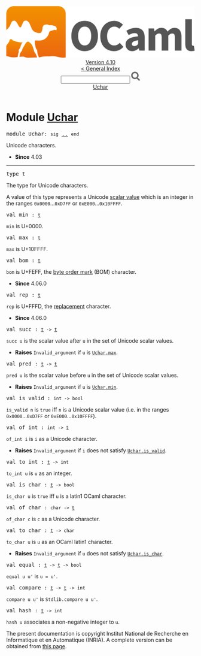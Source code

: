 <!-- ((! set title API !)) ((! set documentation !)) ((! set api !)) ((! set nobreadcrumb !)) -->
<div class="api"><header><nav class="toc brand"><a class="brand" href="https://ocaml.org/"><img src="colour-logo-gray.svg" class="svg" alt="OCaml"></a></nav><nav class="toc"><div class="toc_version"><a href="/docs" id="version-select">Version 4.10</a></div><a href="index.html">&lt; General Index</a><div class="api_search"><input type="text" name="apisearch" id="api_search" oninput="mySearch(false);" onkeypress="this.oninput();" onclick="this.oninput();" onpaste="this.oninput();">
<img src="search_icon.svg" alt="Search" class="svg" onclick="mySearch(false)"></div>
<div id="search_results"></div><div class="toc_title"><a href="#top">Uchar</a></div><ul></ul></nav></header>

<h1>Module <a href="type_Uchar.html">Uchar</a></h1>

<pre><span id="MODULEUchar"><span class="keyword">module</span> Uchar</span>: <code class="code"><span class="keyword">sig</span></code> <a href="Uchar.html">..</a> <code class="code"><span class="keyword">end</span></code></pre><div class="info module top">
<div class="info-desc">
<p>Unicode characters.</p>
</div>
<ul class="info-attributes">
<li><b>Since</b> 4.03</li>
</ul>
</div>
<hr width="100%">

<pre><span id="TYPEt"><span class="keyword">type</span> <code class="type"></code>t</span> </pre>
<div class="info ">
<div class="info-desc">
<p>The type for Unicode characters.</p>

<p>A value of this type represents a Unicode
    <a href="http://unicode.org/glossary/#unicode_scalar_value">scalar
    value</a> which is an integer in the ranges <code class="code">0x0000</code>...<code class="code">0xD7FF</code> or
    <code class="code">0xE000</code>...<code class="code">0x10FFFF</code>.</p>
</div>
</div>


<pre><span id="VALmin"><span class="keyword">val</span> min</span> : <code class="type"><a href="Uchar.html#TYPEt">t</a></code></pre><div class="info ">
<div class="info-desc">
<p><code class="code">min</code> is U+0000.</p>
</div>
</div>

<pre><span id="VALmax"><span class="keyword">val</span> max</span> : <code class="type"><a href="Uchar.html#TYPEt">t</a></code></pre><div class="info ">
<div class="info-desc">
<p><code class="code">max</code> is U+10FFFF.</p>
</div>
</div>

<pre><span id="VALbom"><span class="keyword">val</span> bom</span> : <code class="type"><a href="Uchar.html#TYPEt">t</a></code></pre><div class="info ">
<div class="info-desc">
<p><code class="code">bom</code> is U+FEFF, the
    <a href="http://unicode.org/glossary/#byte_order_mark">byte order mark</a> (BOM)
    character.</p>
</div>
<ul class="info-attributes">
<li><b>Since</b> 4.06.0</li>
</ul>
</div>

<pre><span id="VALrep"><span class="keyword">val</span> rep</span> : <code class="type"><a href="Uchar.html#TYPEt">t</a></code></pre><div class="info ">
<div class="info-desc">
<p><code class="code">rep</code> is U+FFFD, the
    <a href="http://unicode.org/glossary/#replacement_character">replacement</a>
    character.</p>
</div>
<ul class="info-attributes">
<li><b>Since</b> 4.06.0</li>
</ul>
</div>

<pre><span id="VALsucc"><span class="keyword">val</span> succ</span> : <code class="type"><a href="Uchar.html#TYPEt">t</a> -&gt; <a href="Uchar.html#TYPEt">t</a></code></pre><div class="info ">
<div class="info-desc">
<p><code class="code">succ&nbsp;u</code> is the scalar value after <code class="code">u</code> in the set of Unicode scalar
    values.</p>
</div>
<ul class="info-attributes">
<li><b>Raises</b> <code>Invalid_argument</code> if <code class="code">u</code> is <a href="Uchar.html#VALmax"><code class="code"><span class="constructor">Uchar</span>.max</code></a>.</li>
</ul>
</div>

<pre><span id="VALpred"><span class="keyword">val</span> pred</span> : <code class="type"><a href="Uchar.html#TYPEt">t</a> -&gt; <a href="Uchar.html#TYPEt">t</a></code></pre><div class="info ">
<div class="info-desc">
<p><code class="code">pred&nbsp;u</code> is the scalar value before <code class="code">u</code> in the set of Unicode scalar
    values.</p>
</div>
<ul class="info-attributes">
<li><b>Raises</b> <code>Invalid_argument</code> if <code class="code">u</code> is <a href="Uchar.html#VALmin"><code class="code"><span class="constructor">Uchar</span>.min</code></a>.</li>
</ul>
</div>

<pre><span id="VALis_valid"><span class="keyword">val</span> is_valid</span> : <code class="type">int -&gt; bool</code></pre><div class="info ">
<div class="info-desc">
<p><code class="code">is_valid&nbsp;n</code> is <code class="code"><span class="keyword">true</span></code> iff <code class="code">n</code> is a Unicode scalar value
    (i.e. in the ranges <code class="code">0x0000</code>...<code class="code">0xD7FF</code> or <code class="code">0xE000</code>...<code class="code">0x10FFFF</code>).</p>
</div>
</div>

<pre><span id="VALof_int"><span class="keyword">val</span> of_int</span> : <code class="type">int -&gt; <a href="Uchar.html#TYPEt">t</a></code></pre><div class="info ">
<div class="info-desc">
<p><code class="code">of_int&nbsp;i</code> is <code class="code">i</code> as a Unicode character.</p>
</div>
<ul class="info-attributes">
<li><b>Raises</b> <code>Invalid_argument</code> if <code class="code">i</code> does not satisfy <a href="Uchar.html#VALis_valid"><code class="code"><span class="constructor">Uchar</span>.is_valid</code></a>.</li>
</ul>
</div>

<pre><span id="VALto_int"><span class="keyword">val</span> to_int</span> : <code class="type"><a href="Uchar.html#TYPEt">t</a> -&gt; int</code></pre><div class="info ">
<div class="info-desc">
<p><code class="code">to_int&nbsp;u</code> is <code class="code">u</code> as an integer.</p>
</div>
</div>

<pre><span id="VALis_char"><span class="keyword">val</span> is_char</span> : <code class="type"><a href="Uchar.html#TYPEt">t</a> -&gt; bool</code></pre><div class="info ">
<div class="info-desc">
<p><code class="code">is_char&nbsp;u</code> is <code class="code"><span class="keyword">true</span></code> iff <code class="code">u</code> is a latin1 OCaml character.</p>
</div>
</div>

<pre><span id="VALof_char"><span class="keyword">val</span> of_char</span> : <code class="type">char -&gt; <a href="Uchar.html#TYPEt">t</a></code></pre><div class="info ">
<div class="info-desc">
<p><code class="code">of_char&nbsp;c</code> is <code class="code">c</code> as a Unicode character.</p>
</div>
</div>

<pre><span id="VALto_char"><span class="keyword">val</span> to_char</span> : <code class="type"><a href="Uchar.html#TYPEt">t</a> -&gt; char</code></pre><div class="info ">
<div class="info-desc">
<p><code class="code">to_char&nbsp;u</code> is <code class="code">u</code> as an OCaml latin1 character.</p>
</div>
<ul class="info-attributes">
<li><b>Raises</b> <code>Invalid_argument</code> if <code class="code">u</code> does not satisfy <a href="Uchar.html#VALis_char"><code class="code"><span class="constructor">Uchar</span>.is_char</code></a>.</li>
</ul>
</div>

<pre><span id="VALequal"><span class="keyword">val</span> equal</span> : <code class="type"><a href="Uchar.html#TYPEt">t</a> -&gt; <a href="Uchar.html#TYPEt">t</a> -&gt; bool</code></pre><div class="info ">
<div class="info-desc">
<p><code class="code">equal&nbsp;u&nbsp;u'</code> is <code class="code">u&nbsp;=&nbsp;u'</code>.</p>
</div>
</div>

<pre><span id="VALcompare"><span class="keyword">val</span> compare</span> : <code class="type"><a href="Uchar.html#TYPEt">t</a> -&gt; <a href="Uchar.html#TYPEt">t</a> -&gt; int</code></pre><div class="info ">
<div class="info-desc">
<p><code class="code">compare&nbsp;u&nbsp;u'</code> is <code class="code"><span class="constructor">Stdlib</span>.compare&nbsp;u&nbsp;u'</code>.</p>
</div>
</div>

<pre><span id="VALhash"><span class="keyword">val</span> hash</span> : <code class="type"><a href="Uchar.html#TYPEt">t</a> -&gt; int</code></pre><div class="info ">
<div class="info-desc">
<p><code class="code">hash&nbsp;u</code> associates a non-negative integer to <code class="code">u</code>.</p>
</div>
</div>

<div class="copyright">The present documentation is copyright Institut National de Recherche en Informatique et en Automatique (INRIA). A complete version can be obtained from <a href="http://caml.inria.fr/pub/docs/manual-ocaml/">this page</a>.</div></div>